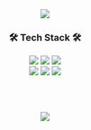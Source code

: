 <div align="center">
<img src="https://capsule-render.vercel.app/api?type=waving&color=549431&height=200&section=header&text=Seungmin&fontSize=80&" />

<h3>🛠️ Tech Stack 🛠️</h3>

<div>  
<img src="https://img.shields.io/badge/HTML5-E34F26?style=for-the-badge&logo=HTML5&logoColor=white"/>
<img src="https://img.shields.io/badge/JavaScript-F7DF1E?style=for-the-badge&logo=JavaScript&logoColor=white"/>
<img src="https://img.shields.io/badge/React-61DAFB?style=for-the-badge&logo=React&logoColor=white"/>

<br/>

<img src="https://img.shields.io/badge/CSS3-1572B6?style=for-the-badge&logo=CSS3&logoColor=white"/>
<img src="https://img.shields.io/badge/SCSS-CC6699?style=for-the-badge&logo=Sass&logoColor=white"/>
<img src="https://img.shields.io/badge/Styled-components-DB7093?style=for-the-badge&logo=styled-components&logoColor=white"/>
</div>

<br/><br/>

<img src="https://github-readme-stats.vercel.app/api?username=forest-6&theme=vue&show_icons=true">
</div>
